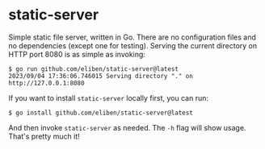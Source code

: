 # static-server

Simple static file server, written in Go. There are no configuration files and no dependencies (except one for testing). Serving the current directory on HTTP port 8080 is as simple as invoking:

```
$ go run github.com/eliben/static-server@latest
2023/09/04 17:36:06.746015 Serving directory "." on http://127.0.0.1:8080
```

If you want to install `static-server` locally first, you can run:

```
$ go install github.com/eliben/static-server@latest
```

And then invoke `static-server` as needed. The `-h` flag will show usage. That's pretty much it!
